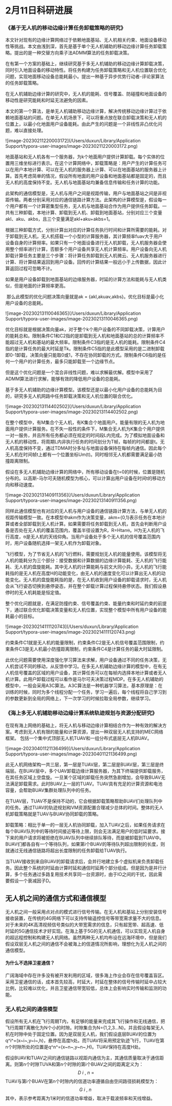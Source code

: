 # 2月11日科研进展

### 《基于无人机的移动边缘计算任务卸载策略的研究》

​		本文针对现有的边缘计算网络过于依赖地面基站、无人机相关约束、地面设备移动性等挑战。本文由浅到深，首先是基于单个无人机辅助的移动边缘计算任务卸载策略。提出的是一种交替方向乘子法ADMM算法的任务卸载决策。

​		在有第一个方案的基础上，继续研究基于多无人机辅助的移动边缘计算卸载决策，同时引入地面设备的移动特性。将任务构建为任务卸载策略和无人机位置联合优化问题，实现地面移动设备总能耗最小。提出一种基于异步优势行动者-评论家算法的任务卸载策略。

​		在无人机辅助边缘计算的研究中，无人机的能耗、信号覆盖、防碰撞和地面设备的移动性是研究能耗和时延无法避免的因素。

​		本文的第一个算法，是单无人机辅助移动边缘计算，解决传统移动边缘计算过于依赖地面基站的问题。在单无人机场景下，可以将重点放在联合卸载决策和无人机的位置上，以最小化地面用户设备能耗。由此产生的问题是一个非线性非凸优化问题，难以直接处理。

![image-20230211220003172](/Users/duxun/Library/Application Support/typora-user-images/image-20230211220003172.png)

​		地面基站和无人机各有一个服务器，为k个地面用户提供计算卸载。每个实体的位置用三维坐标进行表示。在这个计算网络中，卸载策略是：用户产生的计算任务可以在用户本地计算、可以在无人机的服务器上计算、可以在地面基站的服务器上计算。首先考虑简单的情况，假设所有地面的用户设备和地面基站都是固定的，而且无人机的高度保持不变。无人机与地面基站均兼备信息传输和任务计算的功能。

​		此架构的通信模型是，无人机与用户之间是视距传输，用户与地面基站之间是非视距传输。两者分别采用对应的通信链路计算方法。此架构的计算模型是，假设每一个用户都有一个计算密集型任务，无人机与地面基站合作为用户提供任务卸载。一共有三种卸载，本地计算、卸载到无人机、卸载到地面基站，分别对应三个变量akl、aku、akbs，且三个变量满足akl+aku+akbs=1。

​		根据三种卸载方式，分别计算出对应的计算任务执行时间和计算所需要的能耗。对于卸载到无人机，无人机搭载一个小型的计算服务器，其计算频率fuav大于用户设备自身的计算频率。如果只有一个地面设备进行无人机卸载，无人机服务器会使用整个频率进行计算，否额多个用户设备共享无人机计算频率。用户设备向无人机卸载计算任务主要是三个步骤：将计算任务卸载到无人机微云、无人机服务器进行计算、将计算结果返回到用户设备。回传的计算结果一般远小于上传数据，因此计算返回过程可忽略不计。

​		如果是用户设备卸载到地面基站的边缘服务器，时延的计算方法和能耗与无人机类似，但是地面的计算频率更高。

​		那么此模型的优化问题决策向量就是ak = {akl,akuav,akbs}。优化目标是最小化用户设备的总能耗。

![image-20230213110046365](/Users/duxun/Library/Application Support/typora-user-images/image-20230213110046365.png)

​		优化目标就是根据决策向量ak，对于整个k个用户设备的不同卸载决策，计算用户的能耗总和。限制条件C1和C2指的是卸载到无人机和地面基站的总的计算频率不能超过无人机和基站的最大频率。限制条件C3指的是无人机的能耗。限制条件C4指的是计算任务的最大时延是Tk。限制条件C5指的是此模型采用的是二进制卸载即0-1卸载，决策向量只能取0或1，不存在协同卸载的方式。限制条件C6指的是任何一个用户的计算任务，最多只能卸载至一个边缘节点。

​		但是这个优化问题是一个混合非线性问题，难以求解最优解。模型中采用了ADMM算法进行求解，能够有效的降低用户设备的总能耗。





​		基于多无人机辅助的边缘计算模型。该模型还是以最小化用户设备的总能耗为目的，研究多无人机网路中任务卸载决策和无人机位置的联合优化。

![image-20230213114402502](/Users/duxun/Library/Application Support/typora-user-images/image-20230213114402502.png)

​		在整个模型中，有M集合个无人机，有K集合个地面用户。能量有限的无人机为地面用户提供计算服务。在不失一般性的条件下，M集合无人机为K集合个用户提供一对一服务，并且所有任务都必须在规定的时间段L内完成。为了模拟地面设备和无人机的移动性，将周期L内非执行任务的时间划分为T帧，每帧的时间都是t。无人机高度保持不变，通过TDMA时分多址与地面设备保持在每帧内通信。因此每个无人机在时间帧t上都有一个位置坐标Um(t)。同时相邻无人机都需要满足最小防撞距离限制。

​		假设在多无人机辅助边缘计算的网络中，所有移动设备在t=0的时候，位置是随机分布的。以高斯-马尔可夫随机模型为核心，可以计算出用户设备在时间t的移动方向和移动速度。

![image-20230213140911356](/Users/duxun/Library/Application Support/typora-user-images/image-20230213140911356.png)

​		同样此通信模型也有对应的无人机与用户设备的通信链路计算方法，与单无人机的视距传输模型一致。在本模型中akm作为决策变量，akm={0,1}表示任务在本地计算或者全部卸载到无人机计算。如果需要将任务卸载到无人机，首先会判断用户设备是否处在无人机的覆盖范围内，覆盖半径设置为R，R=Htan⍬。H为无人机的飞行高度，⍬是无人机的天线仰角。当用户设备处于多个无人机的信号覆盖范围内时，用户设备随机选择一架无人机作为卸载对象。

​		飞行模型，为了节省无人机的飞行燃料，需要规划无人机的能量使用。该模型将无人机的能耗分为三个部分：接受数据和计算数据的边缘计算能耗、无人机的飞行能耗、无人机的盘旋能耗。其中无人机的计算能耗与前文大同小异。无人机的飞行能耗指的是无人机在高度H的动能变化，由无人机的速度变化可以计算出无人机的动能变化。无人机的盘旋能耗指的是，在无人机收到用户设备的卸载请求时，无人机会从飞行姿态切换到悬停姿态，并在整个卸载计算过程保持悬停状态。我们假设悬停时的无人机耗能是恒定值。

​		整个优化问题就是，在满足防撞约束、信号覆盖约束、能量约束和时延约束的前提下，通过联合优化卸载决策变量和无人机位置，实现整个模型中所有用户设备的能耗最小的目标。

![image-20230214111120743](/Users/duxun/Library/Application Support/typora-user-images/image-20230214111120743.png)

​		约束条件C1就是无人机的能量限制，约束条件C2是无人机信号覆盖范围限制，约束条件C3是无人机最小防撞距离限制，约束条件C4是计算任务的最大时延限制。

​		此优化问题需要使用深度强化学习算法来求解，用户设备通过不同的任务决策，无人机尝试不同的移动，从反馈中学习。在多无人机辅助边缘计算的模型中，在有无人机信号覆盖的区域的用户设备，其计算任务可以在每帧内选择本地计算或者无人机计算。此用户卸载过程可以看作是马尔可夫决策过程MDP。在多无人机辅助的模型中，一般会采用A3C算法。A3C算法是一种机器学习算法，基本原理是：在训练的时候，同时为多个线程分配一个任务，学习一遍后，每个线程将自己学习到的参数更新到全局的网络上，下一次学习的时候拉取全局参数，继续学习。





### 《海上多无人机辅助移动边缘计算系统轨迹规划与资源分配研究》

​		在现有海上网络的基础上，将无人机与移动边缘计算相结合作为一种有效的解决方案。考虑到无人机有限的能量和计算资源，提出一种双层无人机支持的MEC网络框架。	包括一个集中式顶部无人机TUAV和一组分布式底层无人机BUAV。

![image-20230401121136499](/Users/duxun/Library/Application Support/typora-user-images/image-20230401121136499.png)

​		此无人机网络架构一共三层，第一层是TUAV层，第二层是BUAV层，第三层是终端层。在BUAV层中，多个UAV卸载边缘计算服务器，为其下终端提供卸载服务，在其任务区域上空盘旋。一旦某个区域的卸载任务突然急剧增加，会导致BUAV无法满足卸载需求。此时BUAV上一层的TUAV。TUAV具有充足的计算资源和电池容量，会帮助BUAV集群处理队列中的任务。

​		在TUAV层，TUAV不是保持不动的，它会根据卸载策略帮助BUAV们处理队列中的任务。通过TUAV的轨迹规划和VM资源配置合理减少总体的时间。整体的无人机卸载策略就是TUAV与BUAV协同卸载的策略。

​		卸载策略：相比于单一的一层无人机协同卸载，加入TUAV之后，如果任务请求在每个BUAV队列中的等待时间接近等待上限，则会无法满足用户的低时延要求。接下来的用户请求将被拒绝在BUAV队列中继续排队等待，而是被卸载到TUAV中。BUAV们都各自有一个等待队列，如果第i个BUAV的等待队列超出限制的长度，则就通过无线通信链路将超出长度限制的任务卸载给TUAV执行。

​		当TUAV接收到来自BUAV的卸载请求后，会并行地建立多个虚拟机来负责卸载任务。因此整个系统的时延由计算时延和通信时延两个部分组成。但是因为是并行计算，多个任务通过多路复用技术共享同一台资源时，由于IO之间的干扰，因此需要假设一个衰减因子D。







## 无人机之间的通信方式和通信模型

​		无人机之间一般采用点对点的模式进行信号传输。在无人机和基站上分别安装信号接收装置，在传统的4G网络下可以支持传输遥控信号等带宽需求量不大的信息。对于未来的4K高清视频信号类似的大带宽需求的信息，只有超宽带、超高速、低时延的5G通信技术才好实现。在海上基于5G的无人机通信，可以实现无人机自身的超远程控制和构建无人机网络。虽然两种无人机均布设在远海环境中，但是我们假设双层无人机之间的通信不会被海上的信道情况所影响，理想化为无人机之间的通信模型。

#### 		为什么不选择卫星通信？

​		广阔海域中存在许多没有被开发利用的区域，很多海上作业会存在信号覆盖盲区。采用卫星通信的话，成本首先较高，时延大，时延在整体的信号传输时延中占较大比例，比较难以优化，并且卫星通信带宽较低，总体上会影响实时传输和监测的功能。

### 无人机之间的通信模型

​		假设所有无人机在飞行周期T内，有足够的能量来完成其飞行操作和无线通信，把飞行周期T离散化为N个小的时隙。时隙集合为N={1,2,3...N}。并且假设每架无人机在时隙中处于固定位置。因为是双层无人机，我们假设底层BUAV的位置为q^i^=(x~i~,y~i~,h)，悬停在高度h处。而TUAV将采用预定轨迹飞行，TUAV在第n个时隙所处的位置是q^n^=(x~n~,y~n~,H)。TUAV保持在高度H处。

​		假设BUAV和TUAV之间的通信链路以视距内通信为主，其通信质量取决于通信距离。则第n个时隙TUVA和第n个时隙的第i个BUAV之间的距离定义为：
$$
D~i~,~n~ =
$$
​		TUAV与第i个BUAV在第n个时隙内的信道功率遵循自由空间路径损耗模型为：
$$
G~i~,~n~
$$
​	其中，表示参考距离为1米时的信道功率增益，取决于载波频率和天线增益。
